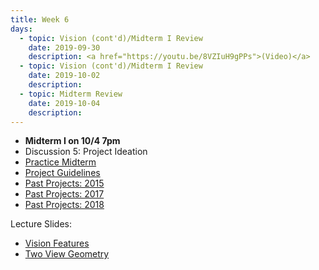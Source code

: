 ```yaml
---
title: Week 6
days:
  - topic: Vision (cont'd)/Midterm I Review
    date: 2019-09-30
    description: <a href="https://youtu.be/8VZIuH9gPPs">(Video)</a>
  - topic: Vision (cont'd)/Midterm I Review
    date: 2019-10-02
    description: 
  - topic: Midterm Review
    date: 2019-10-04
    description: 
---
```


- **Midterm I on 10/4 7pm**
- Discussion 5: Project Ideation
- [Practice Midterm](../assets/practice_mt/PracticeMidterm1-fall2019.pdf)
- [Project Guidelines](../assets/proj/final_project_guidelines.pdf)
- [Past Projects: 2015](../assets/proj/past_projects_2015.pdf)
- [Past Projects: 2017](../assets/proj/past_projects_2017.pdf)
- [Past Projects: 2018](../assets/proj/past_projects_2018.pdf)

Lecture Slides:
- [Vision Features](../assets/lectures/refs/Vision_Features_MaSKS_Chap3.ppt)
- [Two View Geometry](../assets/lectures/refs/TwoViewGeom_MaSKS_Chap4.ppt)

